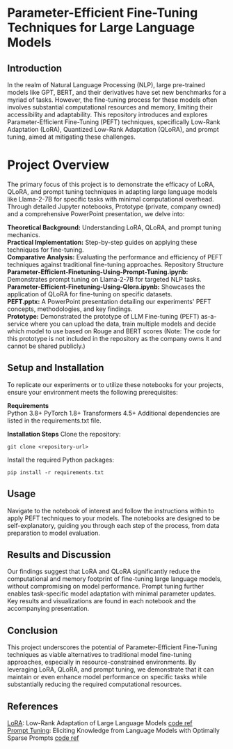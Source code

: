 # Parameter-Efficient Fine-Tuning Techniques for Large Language Models
## Introduction
In the realm of Natural Language Processing (NLP), large pre-trained models like GPT, BERT, and their derivatives have set new benchmarks for a myriad of tasks. However, the fine-tuning process for these models often involves substantial computational resources and memory, limiting their accessibility and adaptability. This repository introduces and explores Parameter-Efficient Fine-Tuning (PEFT) techniques, specifically Low-Rank Adaptation (LoRA), Quantized Low-Rank Adaptation (QLoRA), and prompt tuning, aimed at mitigating these challenges.


# Project Overview
The primary focus of this project is to demonstrate the efficacy of LoRA, QLoRA, and prompt tuning techniques in adapting large language models like Llama-2-7B for specific tasks with minimal computational overhead. Through detailed Jupyter notebooks, Prototype (private, company owned) and a comprehensive PowerPoint presentation, we delve into:

**Theoretical Background:** Understanding LoRA, QLoRA, and prompt tuning mechanics.\
**Practical Implementation:** Step-by-step guides on applying these techniques for fine-tuning.\
**Comparative Analysis:** Evaluating the performance and efficiency of PEFT techniques against traditional fine-tuning approaches.
Repository Structure\
**Parameter-Efficient-Finetuning-Using-Prompt-Tuning.ipynb:** Demonstrates prompt tuning on Llama-2-7B for targeted NLP tasks.\
**Parameter-Efficient-Finetuning-Using-Qlora.ipynb:** Showcases the application of QLoRA for fine-tuning on specific datasets.\
**PEFT.pptx:** A PowerPoint presentation detailing our experiments' PEFT concepts, methodologies, and key findings.\
**Prototype:** Demonstrated the prototype of LLM Fine-tuning (PEFT) as-a-service where you can upload the data, train multiple models and decide which model to use based on Rouge and BERT scores (Note: The code for this prototype is not included in the repository as the company owns it and cannot be shared publicly.)

## Setup and Installation
To replicate our experiments or to utilize these notebooks for your projects, ensure your environment meets the following prerequisites:

**Requirements**\
Python 3.8+
PyTorch 1.8+
Transformers 4.5+
Additional dependencies are listed in the requirements.txt file.

**Installation Steps**
Clone the repository:
```
git clone <repository-url>
```
Install the required Python packages:
```
pip install -r requirements.txt
```
## Usage
Navigate to the notebook of interest and follow the instructions within to apply PEFT techniques to your models. The notebooks are designed to be self-explanatory, guiding you through each step of the process, from data preparation to model evaluation.

## Results and Discussion
Our findings suggest that LoRA and QLoRA significantly reduce the computational and memory footprint of fine-tuning large language models, without compromising on model performance. Prompt tuning further enables task-specific model adaptation with minimal parameter updates. Key results and visualizations are found in each notebook and the accompanying presentation.

## Conclusion
This project underscores the potential of Parameter-Efficient Fine-Tuning techniques as viable alternatives to traditional model fine-tuning approaches, especially in resource-constrained environments. By leveraging LoRA, QLoRA, and prompt tuning, we demonstrate that it can maintain or even enhance model performance on specific tasks while substantially reducing the required computational resources.

## References
[LoRA](https://arxiv.org/pdf/2305.14314): Low-Rank Adaptation of Large Language Models [code ref](https://huggingface.co/docs/peft/en/developer_guides/lora) \
[Prompt Tuning](https://arxiv.org/pdf/2104.08691): Eliciting Knowledge from Language Models with Optimally Sparse Prompts [code ref](https://huggingface.co/docs/peft/en/package_reference/prompt_tuning)

